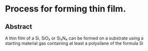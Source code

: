 # Process for forming thin film.

## Abstract
A thin film of a Si, SiO₂ or Si₃N₄ can be formed on a substrate using a starting material gas containing at least a polysilane of the formula Si